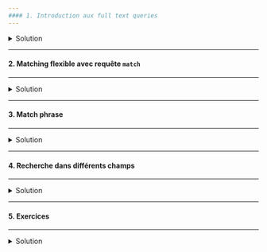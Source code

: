 ```yaml
---
#### 1. Introduction aux full text queries
---
```

<details>
<summary>Solution</summary>

##### :arrow_forward: Importer un nouvel ensemble de données
A partir du fichier recipes-bulk.json.
```shell
cd /path/to/data/file/directory
```

```shell
curl -H "Content-Type: application/x-ndjson" -XPOST 'http://localhost:9200/recipe/_bulk?pretty' --data-binary "@recipes-bulk.json"
```

##### :arrow_forward: Vérifier le mapping de l'index créé

```
GET /recipe/_mapping
```


</details>

---
#### 2. Matching flexible avec requête `match`
---
<details>
<summary>Solution</summary>

##### :arrow_forward: Requête `match`
Rechercher les documents de l'index `recipe` avec la phrase clée "Recipes with pasta or spaghetti" dans le titre.
```
GET /recipe/_search
{
  "query": {
    "match": {
      "title": "Recipes with pasta or spaghetti"
    }
  }
}
```

Le premier élément possède deux fois le mot spaghetti et une fois le mot pasta dans le titre.  
Ce qui lui confère le plus haut score de pertinence.<br/>
Pour ce type de requête l'opérateur par défaut est le OR, raison pour laquelle il y a des recettes avec juste un des mots dans le titre.

<img src="https://i.ibb.co/GMpFt3L/077-Screenshot-2021-03-17-Elastic-Kibana.png" width="80%">

##### :arrow_forward: Spécifier un opérateur booléen

Pour spécifier de manière explicite l'opérateur logique du `match`, utiliser le mot clè `operator`.

L'effet de l'opérateur est que tous les mots de la phrase clée doivent être dans le titre.<br/>
Comme tous les mots de la requête doivent figurer dans le titre, aucun document ne correspond à la recherche :
```
GET /recipe/_search
{
  "query": {
    "match": {
      "title": {
        "query": "Recipes with pasta or spaghetti",
        "operator": "and"
      }
    }
  }
}
```

<img src="https://i.ibb.co/3z0Sxqp/078-Screenshot-2021-03-17-Elastic-Kibana.png" width="20%">

Supprimer tous les mots qui nuisent à la pertinence de la recherche (or, with, recipes) : 
```
GET /recipe/_search
{
  "query": {
    "match": {
      "title": {
        "query": "pasta spaghetti",
        "operator": "and"
      }
    }
  }
}
```

<img src="https://i.ibb.co/2Zqn2Yw/080-Screenshot-2021-03-17-Elastic-Kibana.png" width="80%">

</details>

---
#### 3. Match phrase
---
<details>
<summary>Solution</summary>

##### :arrow_forward: L'ordre des termes compte
Faire une recherche avec les mots clés "spaghetti" et "puttanesca" dans le titre : "title": "spaghetti puttanesca".
```
GET /recipe/_search
{
  "query": {
    "match_phrase": {
      "title": "spaghetti puttanesca"
    }
  }
}
```

Même résultat que la recherche précédente.

Inverser l'ordre dans le requête :
```
GET /recipe/_search
{
  "query": {
    "match_phrase": {
      "title": "puttanesca spaghetti"
    }
  }
}
```

<img src="https://i.ibb.co/wQbf2zG/081-Screenshot-2021-03-17-Elastic-Kibana.png" width="30%">

</details>

---
#### 4. Recherche dans différents champs
---
<details>
<summary>Solution</summary>

Rechercher le mot clé `pasta` dans le titre et la description.
```
GET /recipe/_search
{
  "query": {
    "multi_match": {
      "query": "pasta",
      "fields": [ "title", "description" ]
    }
  }
}
```

<img src="https://i.ibb.co/VSQ7kVV/082-Screenshot-2021-03-17-Elastic-Kibana.png" width="30%">

</details>

---
#### 5. Exercices
---
<details>
<summary>Solution</summary>

Y'a-t-il une recette de pâtes avec du parmesan et/ou des épinards ? Utiliser la phrase clée "Pasta with parmesan and spinach".

```
GET /recipe/_search
{
  "query": {
    "match": {
      "title": "Pasta with parmesan and spinach"
    }
  }
}
```

<img src="https://i.ibb.co/2y2VnZT/083-Screenshot-2021-03-17-Elastic-Kibana.png" width="30%">

On veut préparer des pates carbonara. Utiliser les mots clés "pasta carbonara"
```
GET /recipe/_search
{
  "query": {
    "match_phrase": {
      "title": "pasta carbonara"
    }
  }
}
```

Aucun résultat.

Inverser l'ordre des mots.
```
GET /recipe/_search
{
  "query": {
    "match_phrase": {
      "title": "carbonara pasta"
    }
  }
}
```

<img src="https://i.ibb.co/mh6ZHc4/084-Screenshot-2021-03-17-Elastic-Kibana.png" width="30%">

`#Yummy`

Peut être des pâtes au pesto ? Rechercher les mots clés "pasta" et "pesto" dans le titre et la description.
```
GET /recipe/_search
{
  "query": {
    "multi_match": {
      "query": "pasta pesto",
      "fields": [ "title", "description" ]
    }
  }
}
```

<img src="https://i.ibb.co/8r66JT0/085-Screenshot-2021-03-17-Elastic-Kibana.png" width="30%">

</details>
